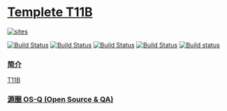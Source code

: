 ﻿# [Templete T11B](https://github.com/OS-Q/T11B)

[![sites](http://182.61.61.133/link/resources/OSQ.png)](http://www.OS-Q.com)

[![Build Status](https://github.com/OS-Q/T11B/workflows/CI/badge.svg)](https://github.com/OS-Q/T11B/actions/workflows/CI.yml)
[![Build Status](https://circleci.com/gh/OS-Q/T11B.svg?style=svg)](https://circleci.com/gh/OS-Q/T11B)
[![Build Status](https://travis-ci.com/OS-Q/T11B.svg?branch=master)](https://travis-ci.com/OS-Q/T11B)
[![Build Status](https://cloud.drone.io/api/badges/OS-Q/T11B/status.svg)](https://cloud.drone.io/OS-Q/T11B)
[![Build status](https://ci.appveyor.com/api/projects/status/oxruuertfmjb4c3r?svg=true)](https://ci.appveyor.com/project/Qitas/p11)

### [简介](https://github.com/OS-Q/T11B/wiki)

[T11B](https://github.com/OS-Q/T11B)

### [源圈 OS-Q (Open Source & QA) ](http://www.OS-Q.com)
